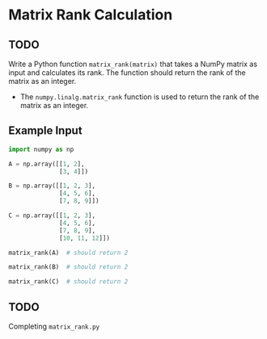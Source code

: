 # Matrix Rank Calculation

## TODO

Write a Python function `matrix_rank(matrix)` that takes a NumPy matrix as input and calculates its rank. The function should return the rank of the matrix as an integer.

- The `numpy.linalg.matrix_rank` function is used to return the rank of the matrix as an integer.

## Example Input

```python
import numpy as np

A = np.array([[1, 2],
              [3, 4]])

B = np.array([[1, 2, 3],
              [4, 5, 6],
              [7, 8, 9]])

C = np.array([[1, 2, 3],
              [4, 5, 6],
              [7, 8, 9],
              [10, 11, 12]])

matrix_rank(A)  # should return 2

matrix_rank(B)  # should return 2

matrix_rank(C)  # should return 2
```

## TODO

Completing `matrix_rank.py`
